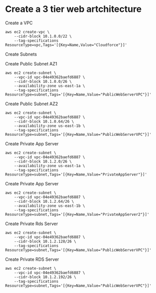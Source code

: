 # Create a 3 tier web artchitecture

Create a VPC

```
aws ec2 create-vpc \
    --cidr-block 10.1.0.0/22 \
    --tag-specifications ResourceType=vpc,Tags='[{Key=Name,Value="Cloudforce"}]'
```

Create Subnets

Create Public Subnet AZ1
```
aws ec2 create-subnet \
    --vpc-id vpc-04e49362baefd6887 \
    --cidr-block 10.1.0.0/26 \
    --availability-zone us-east-1a \
    --tag-specifications ResourceType=subnet,Tags='[{Key=Name,Value="PublicWebServerVPC"}]'
```

Create Public Subnet AZ2
```
aws ec2 create-subnet \
    --vpc-id vpc-04e49362baefd6887 \
    --cidr-block 10.1.0.64/26 \
    --availability-zone us-east-1b \
    --tag-specifications ResourceType=subnet,Tags='[{Key=Name,Value="PublicWebServerVPC"}]'
```

Create Private App Server
```
aws ec2 create-subnet \
    --vpc-id vpc-04e49362baefd6887 \
    --cidr-block 10.1.2.0/26 \
    --availability-zone us-east-1a \
    --tag-specifications ResourceType=subnet,Tags='[{Key=Name,Value="PrivateAppServer"}]'
```

Create Private App Server
```
aws ec2 create-subnet \
    --vpc-id vpc-04e49362baefd6887 \
    --cidr-block 10.1.2.64/26 \
    --availability-zone us-east-1b \
    --tag-specifications ResourceType=subnet,Tags='[{Key=Name,Value="PrivateAppServer2"}]'
```

Create Private Rds Server
```
aws ec2 create-subnet \
    --vpc-id vpc-04e49362baefd6887 \
    --cidr-block 10.1.2.128/26 \
    --tag-specifications ResourceType=subnet,Tags='[{Key=Name,Value="PublicWebServerVPC"}]'
```

Create Private RDS Server
```
aws ec2 create-subnet \
    --vpc-id vpc-04e49362baefd6887 \
    --cidr-block 10.1.2.192/26 \
    --tag-specifications ResourceType=subnet,Tags='[{Key=Name,Value="PublicWebServerVPC"}]'
```

